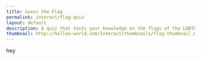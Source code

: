 ```yaml
---
title: Guess the Flag
permalink: interact/flag-quiz
layout: default
description: A quiz that tests your knowledge on the flags of the LGBTQ+ community.
thumbnail: http://helloo-world.com/Interact/thumbnails/flag-thumbnail.PNG
---
```


hey
